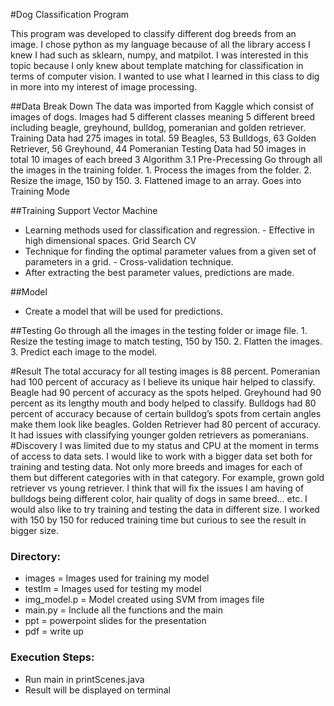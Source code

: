 #Dog Classification Program

This program was developed to classify different dog breeds from an image. I chose python as my language because of all the library access I knew I had such as sklearn, numpy, and matpilot.
I was interested in this topic because I only knew about template matching for classification in terms of computer vision. I wanted to use what I learned in this class to dig in more into my interest of image processing.

##Data Break Down
The data was imported from Kaggle which consist of images of dogs. Images had 5 different classes meaning 5 different breed including beagle, greyhound, bulldog, pomeranian and golden retriever.
Training Data had 275 images in total.
59 Beagles, 53 Bulldogs, 63 Golden Retriever, 56 Greyhound, 44 Pomeranian
Testing Data had 50 images in total 10 images of each breed
3 Algorithm 3.1 Pre-Precessing
Go through all the images in the training folder. 1. Process the images from the folder.
2. Resize the image, 150 by 150.
3. Flattened image to an array.
Goes into Training Mode

##Training
Support Vector Machine
- Learning methods used for classification and regression. - Effective in high dimensional spaces.
Grid Search CV
- Technique for finding the optimal parameter values from a given set of parameters in a grid. - Cross-validation technique.
- After extracting the best parameter values, predictions are made.

##Model
- Create a model that will be used for predictions.

##Testing
Go through all the images in the testing folder or image file. 1. Resize the testing image to match testing, 150 by 150.
2. Flatten the images.
3. Predict each image to the model.

#Result
The total accuracy for all testing images is 88 percent.
Pomeranian had 100 percent of accuracy as I believe its unique hair helped to classify.
Beagle had 90 percent of accuracy as the spots helped.
Greyhound had 90 percent as its lengthy mouth and body helped to classify.
Bulldogs had 80 percent of accuracy because of certain bulldog’s spots from certain angles make them look like beagles.
Golden Retriever had 80 percent of accuracy. It had issues with classifying younger golden retrievers as pomeranians.
#Discovery
I was limited due to my status and CPU at the moment in terms of access to data sets. I would like to work with a bigger data set both for training and testing data. Not only more breeds and images for each of them but different categories with in that category. For example, grown gold retriever vs young retriever. I think that will fix the issues I am having of bulldogs being different color, hair quality of dogs in same breed... etc.
I would also like to try training and testing the data in different size. I worked with 150 by 150 for reduced training time but curious to see the result in bigger size.

### Directory: 
- images = Images used for training my model
- testIm = Images used for testing my model
- img_model.p = Model created using SVM from images file
- main.py = Include all the functions and the main
- ppt = powerpoint slides for the presentation
- pdf = write up

### Execution Steps:
 - Run main in printScenes.java
 - Result will be displayed on terminal
